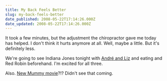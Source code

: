 ```yaml
---
title: My Back Feels Better
slug: my-back-feels-better
date_published: 2008-05-22T17:14:26.000Z
date_updated: 2008-05-22T17:14:26.000Z
---
```


It took a few minutes, but the adjustment the chiropractor gave me today has helped. I don't think it hurts anymore at all. Well, maybe a little. But it's definitely less.

We're going to see Indiana Jones tonight with [André and Liz](http://andreandliz.com) and eating and Red Robin beforehand. I'm excited for all three.

Also. [New Mummy movie](http://www.apple.com/trailers/universal/themummytombofthedragonemperor/large.html)?!? Didn't see that coming.
